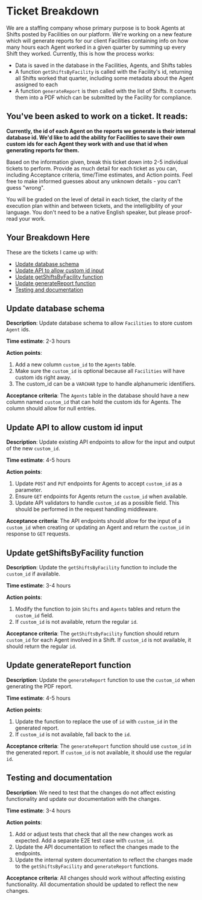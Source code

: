 # Ticket Breakdown
We are a staffing company whose primary purpose is to book Agents at Shifts posted by Facilities on our platform. We're working on a new feature which will generate reports for our client Facilities containing info on how many hours each Agent worked in a given quarter by summing up every Shift they worked. Currently, this is how the process works:

- Data is saved in the database in the Facilities, Agents, and Shifts tables
- A function `getShiftsByFacility` is called with the Facility's id, returning all Shifts worked that quarter, including some metadata about the Agent assigned to each
- A function `generateReport` is then called with the list of Shifts. It converts them into a PDF which can be submitted by the Facility for compliance.

## You've been asked to work on a ticket. It reads:

**Currently, the id of each Agent on the reports we generate is their internal database id. We'd like to add the ability for Facilities to save their own custom ids for each Agent they work with and use that id when generating reports for them.**


Based on the information given, break this ticket down into 2-5 individual tickets to perform. Provide as much detail for each ticket as you can, including Acceptance criteria, time/Time estimates, and Action points. Feel free to make informed guesses about any unknown details - you can't guess "wrong".


You will be graded on the level of detail in each ticket, the clarity of the execution plan within and between tickets, and the intelligibility of your language. You don't need to be a native English speaker, but please proof-read your work.

## Your Breakdown Here

These are the tickets I came up with:

- [Update database schema](#ticket1)
- [Update API to allow custom id input](#ticket2)
- [Update getShiftsByFacility function](#ticket3)
- [Update generateReport function](#ticket4)
- [Testing and documentation](#ticket5)

## <a name="ticket1"></a>Update database schema

**Description**: 
Update database schema to allow `Facilities` to store custom `Agent` ids. 

**Time estimate**: 2-3 hours 

**Action points**: 
1. Add a new column `custom_id` to the `Agents` table.
2. Make sure the `custom_id` is optional because all `Facilities` will have custom ids right away. 
3. The custom_id can be a `VARCHAR` type to handle alphanumeric identifiers.

**Acceptance criteria**: 
The `Agents` table in the database should have a new column named `custom_id` that can hold the custom ids for Agents. The column should allow for null entries.


## <a name="ticket2"></a>Update API to allow custom id input

**Description**: 
Update existing API endpoints to allow for the input and output of the new `custom_id`.

**Time estimate**: 4-5 hours 

**Action points**: 
1. Update `POST` and `PUT` endpoints for Agents to accept `custom_id` as a parameter.
2. Ensure `GET` endpoints for Agents return the `custom_id` when available.
3. Update API validators to handle `custom_id` as a possible field. This should be performed in the request handling middleware.

**Acceptance criteria**: 
The API endpoints should allow for the input of a `custom_id` when creating or updating an Agent and return the `custom_id` in response to `GET` requests.

## <a name="ticket3"></a>Update getShiftsByFacility function

**Description**: 
Update the `getShiftsByFacility` function to include the `custom_id` if available.

**Time estimate**: 3-4 hours 

**Action points**: 
1. Modify the function to join `Shifts` and `Agents` tables and return the `custom_id` field.
2. If `custom_id` is not available, return the regular `id`.

**Acceptance criteria**: 
The `getShiftsByFacility` function should return `custom_id` for each Agent involved in a Shift. If `custom_id` is not available, it should return the regular `id`.


## <a name="ticket4"></a>Update generateReport function

**Description**: 
Update the `generateReport` function to use the `custom_id` when generating the PDF report.

**Time estimate**: 4-5 hours 

**Action points**: 
1. Update the function to replace the use of `id` with `custom_id` in the generated report.
2. If `custom_id` is not available, fall back to the `id`.

**Acceptance criteria**: 
The `generateReport` function should use `custom_id` in the generated report. If `custom_id` is not available, it should use the regular `id`.


## <a name="ticket5"></a>Testing and documentation

**Description**: 
We need to test that the changes do not affect existing functionality and update our documentation with the changes.

**Time estimate**: 3-4 hours 

**Action points**: 
1. Add or adjust tests that check that all the new changes work as expected. Add a separate E2E test case with `custom_id`. 
2. Update the API documentation to reflect the changes made to the endpoints.
3. Update the internal system documentation to reflect the changes made to the `getShiftsByFacility` and `generateReport` functions.

**Acceptance criteria**: 
All changes should work without affecting existing functionality. All documentation should be updated to reflect the new changes.
